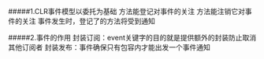 #####1.CLR事件模型以委托为基础
方法能登记对事件的关注
方法能注销它对事件的关注
事件发生时，登记了的方法将受到通知

#####2.事件的作用
封装订阅：event关键字的目的就是提供额外的封装防止取消其他订阅者
封装发布：事件确保只有包容内才能出发一个事件通知